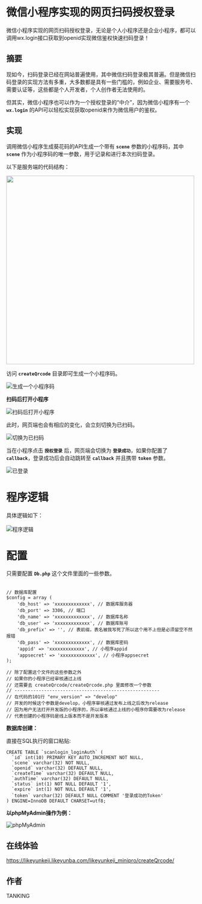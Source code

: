 # 微信小程序实现的网页扫码授权登录

微信小程序实现的网页扫码授权登录，无论是个人小程序还是企业小程序，都可以调用wx.login接口获取到openid实现微信鉴权快速扫码登录！

摘要
---
现如今，扫码登录已经在网站普遍使用，其中微信扫码登录极其普遍。但是微信扫码登录的实现方法有多重，大多数都是具有一些门槛的，例如企业、需要服务号、需要认证等，这些都是个人开发者，个人创作者无法使用的。

但其实，微信小程序也可以作为一个授权登录的“中介”，因为微信小程序有一个 **`wx.login`** 的API可以轻松实现获取openid来作为微信用户的鉴权。

实现
---
调用微信小程序生成葵花码的API生成一个带有 **`scene`** 参数的小程序码，其中 **`scene`** 作为小程序码的唯一参数，用于记录和进行本次扫码登录。

以下是服务端的代码结构：

<img src="http://img10.360buyimg.com/imgzone/jfs/t1/43837/32/23508/101315/6526695dFbaa927d3/b29a153ca9c6fbf7.jpg" width="500" />

访问 **`createQrcode`** 目录即可生成一个小程序码。

![生成一个小程序码](https://img10.360buyimg.com/imgzone/jfs/t1/219772/40/35160/20329/6526695dF28d1bcc6/a901aa6d25ca41be.jpg)

**扫码后打开小程序**

![扫码后打开小程序](https://img10.360buyimg.com/imgzone/jfs/t1/198383/13/31335/11552/65266a67Fd651e0bd/04ea831a08f156bf.jpg)

此时，网页端也会有相应的变化，会立刻切换为已扫码。

![切换为已扫码](https://img10.360buyimg.com/imgzone/jfs/t1/100144/8/40511/15921/6526695dF3edeb10c/043fd766ec1836db.jpg)

当在小程序点击 **`授权登录`** 后，网页端会切换为 **`登录成功`**，如果你配置了 **`callback`**，登录成功后会自动跳转至 **`callback`** 并且携带 **`token`** 参数。

![已登录](https://img10.360buyimg.com/imgzone/jfs/t1/224793/36/8/15732/6526695dFd6bbbefa/9fe8311d55a52b68.jpg)

# 程序逻辑

具体逻辑如下：<br/><br/>
![程序逻辑](https://img10.360buyimg.com/imgzone/jfs/t1/168191/28/33813/139647/65266affF3816d7df/f433003bc13bc64b.png)

# 配置

只需要配置 **`Db.php`** 这个文件里面的一些参数。<br/><br/>

```
// 数据库配置
$config = array (
    'db_host' => 'xxxxxxxxxxxxx', // 数据库服务器
    'db_port' => 3306, // 端口
    'db_name' => 'xxxxxxxxxxxxx', // 数据库名称
    'db_user' => 'xxxxxxxxxxxxx', // 数据库账号
    'db_prefix' => '', // 表前缀，表名被我写死了所以这个用不上但是必须留空不然报错
    'db_pass' => 'xxxxxxxxxxxxx', // 数据库密码
    'appid' => 'xxxxxxxxxxxxx', // 小程序appid
    'appsecret' => 'xxxxxxxxxxxxx', // 小程序appsecret
);

// 除了配置这个文件的这些参数之外
// 如果你的小程序已经审核通过上线
// 还需要去 createQrcode/createQrcode.php 里面修改一个参数
// ------------------------------------------------------
// 在代码的101行 "env_version" => "develop" 
// 开发的时候这个参数是develop，小程序审核通过发布上线之后改为release
// 因为用户无法打开开发版的小程序的，所以审核通过上线的小程序你需要改为release
// 代表创建的小程序码是线上版本而不是开发版本
```

**数据库创建：**

直接在SQL执行的窗口粘贴:
```
CREATE TABLE `scanlogin_loginAuth` (
  `id` int(10) PRIMARY KEY AUTO_INCREMENT NOT NULL,
  `scene` varchar(32) NOT NULL,
  `openid` varchar(32) DEFAULT NULL,
  `createTime` varchar(32) DEFAULT NULL,
  `authTime` varchar(32) DEFAULT NULL,
  `status` int(1) NOT NULL DEFAULT '1',
  `expire` int(1) NOT NULL DEFAULT '1',
  `token` varchar(32) DEFAULT NULL COMMENT '登录成功的Token'
) ENGINE=InnoDB DEFAULT CHARSET=utf8;
```

**以phpMyAdmin操作为例：**

![phpMyAdmin](https://img10.360buyimg.com/imgzone/jfs/t1/189338/34/38528/55535/65267070F59c28ec8/e70cc6b7cec49bdc.jpg)


在线体验
---
https://likeyunkeji.likeyunba.com/likeyunkeji_minipro/createQrcode/

作者
---
TANKING
